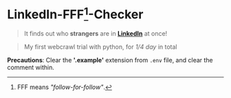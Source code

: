 # LinkedIn-FFF[^1]-Checker

> It finds out who **strangers** are in [**LinkedIn**](https://www.linkedin.com/) at once!

> My first webcrawl trial with python, for _1/4 day_ in total

**Precautions**: Clear the **'.example'** extension from `.env` file, and clear the comment within.

[^1]: FFF means *"follow-for-follow"*.
